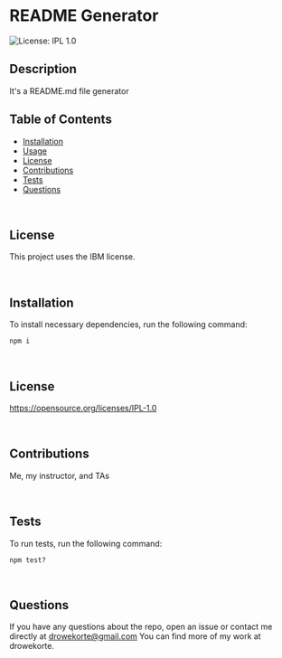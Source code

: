 
# README Generator 

![License: IPL 1.0](https://img.shields.io/badge/License-IPL%201.0-blue.svg)

## Description 

It's a README.md file generator


## Table of Contents 
* [Installation](#installation)
​
* [Usage](#usage)
​
* [License](#license)
​
* [Contributions](#contributions)
​
* [Tests](#tests)
​
* [Questions](#questions)

<br>

## License 

This project uses the IBM license.

<br>

## <a name="installation"></a> Installation

To install necessary dependencies, run the following command:

```
npm i
```

<br>

## <a name="license"></a>License

https://opensource.org/licenses/IPL-1.0

<br>

## <a name="contributions"></a>Contributions

Me, my instructor, and TAs 

<br>

## <a name="tests"></a>Tests

To run tests, run the following command:

```
npm test?
```

<br>

## <a name="questions"></a>Questions

If you have any questions about the repo, open an issue or contact me directly at drowekorte@gmail.com You can find more of my work at drowekorte.



